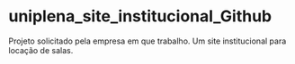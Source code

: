 # uniplena_site_institucional_Github
 Projeto solicitado pela empresa em que trabalho. Um site institucional para locação de salas.
